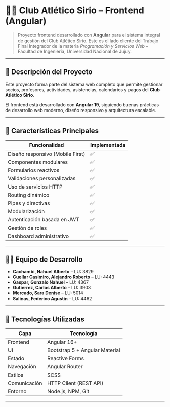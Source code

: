 # 🏋️‍♂️ Club Atlético Sirio – Frontend (Angular)

> Proyecto frontend desarrollado con **Angular** para el sistema integral de gestión del Club Atlético Sirio. Este es el lado cliente del Trabajo Final Integrador de la materia *Programación y Servicios Web* – Facultad de Ingeniería, Universidad Nacional de Jujuy.

---

## 📌 Descripción del Proyecto

Este proyecto forma parte del sistema web completo que permite gestionar socios, profesores, actividades, asistencias, calendarios y pagos del **Club Atlético Sirio**.

El frontend está desarrollado con **Angular 19**, siguiendo buenas prácticas de desarrollo web moderno, diseño responsivo y arquitectura escalable.

---

## 🧩 Características Principales

| Funcionalidad                     | Implementada |
|----------------------------------|--------------|
| Diseño responsivo (Mobile First) | ✅            |
| Componentes modulares            | ✅            |
| Formularios reactivos             | ✅            |
| Validaciones personalizadas      | ✅            |
| Uso de servicios HTTP            | ✅            |
| Routing dinámico                 | ✅            |
| Pipes y directivas               | ✅            |
| Modularización                   | ✅            |
| Autenticación basada en JWT      | ✅            |
| Gestión de roles                 | ✅            |
| Dashboard administrativo         | ✅            |

---

## 🧑‍💼 Equipo de Desarrollo

- **Cachambi, Nahuel Alberto** – LU: 3829  
- **Cuellar Casimiro, Alejandro Roberto** – LU: 4443  
- **Gaspar, Gonzalo Nahuel** – LU: 4367  
- **Gutierrez, Carlos Alberto** – LU: 3903  
- **Mercado, Sara Denise** – LU: 5014  
- **Salinas, Federico Agustin** – LU: 4462  

---

## 🔧 Tecnologías Utilizadas

| Capa       | Tecnología                  |
|------------|-----------------------------|
| Frontend   | Angular 16+                |
| UI         | Bootstrap 5 + Angular Material |
| Estado     | Reactive Forms              |
| Navegación | Angular Router              |
| Estilos    | SCSS                        |
| Comunicación | HTTP Client (REST API)     |
| Entorno    | Node.js, NPM, Git           |

---


